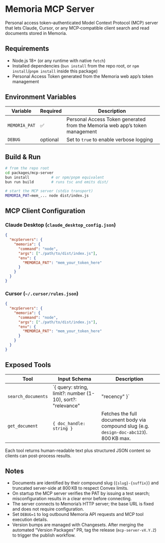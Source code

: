 # Memoria MCP Server

Personal access token–authenticated Model Context Protocol (MCP) server that lets Claude, Cursor, or any MCP‑compatible client search and read documents stored in Memoria.

## Requirements

- Node.js 18+ (or any runtime with native `fetch`)
- Installed dependencies (`bun install` from the repo root, or `npm install`/`pnpm install` inside this package)
- Personal Access Token generated from the Memoria web app’s token management

## Environment Variables

| Variable      | Required | Description                                                                 |
| ------------- | -------- | --------------------------------------------------------------------------- |
| `MEMORIA_PAT` | ✅       | Personal Access Token generated from the Memoria web app’s token management |
| `DEBUG`       | optional | Set to `true` to enable verbose logging                                |

## Build & Run

```bash
# from the repo root
cd packages/mcp-server
bun install          # or npm/pnpm equivalent
bun run build        # runs tsc and emits dist/

# start the MCP server (stdio transport)
MEMORIA_PAT=mem_... node dist/index.js
```

## MCP Client Configuration

### Claude Desktop (`claude_desktop_config.json`)

```json
{
  "mcpServers": {
    "memoria": {
      "command": "node",
      "args": ["./path/to/dist/index.js"],
      "env": {
        "MEMORIA_PAT": "mem_your_token_here"
      }
    }
  }
}
```

### Cursor (`~/.cursor/rules.json`)

```json
{
  "mcpServers": {
    "memoria": {
      "command": "node",
      "args": ["./path/to/dist/index.js"],
      "env": {
        "MEMORIA_PAT": "mem_your_token_here"
      }
    }
  }
}
```

## Exposed Tools

| Tool               | Input Schema                                                     | Description                                                                                 |
| ------------------ | ---------------------------------------------------------------- | ------------------------------------------------------------------------------------------- |
| `search_documents` | `{ query: string, limit?: number (1-10), sort?: "relevance"|"recency" }` | Searches Memoria documents by slug/title/tag. Returns compound handles and metadata.        |
| `get_document`     | `{ doc_handle: string }`                                         | Fetches the full document body via compound slug (e.g. `design-doc-abc123`). 800 KB max.    |

Each tool returns human-readable text plus structured JSON content so clients can post-process results.

## Notes

- Documents are identified by their compound slug (`{slug}-{suffix}`) and truncated server-side at 800 KB to respect Convex limits.
- On startup the MCP server verifies the PAT by issuing a test search; misconfiguration results in a clear error before connecting.
- The server connects to Memoria’s HTTP server; the base URL is fixed and does not require configuration.
- Set `DEBUG=1` to log outbound Memoria API requests and MCP tool execution details.
- Version bumps are managed with Changesets. After merging the automated “Version Packages” PR, tag the release (`mcp-server-vX.Y.Z`) to trigger the publish workflow.
